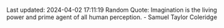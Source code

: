 Last updated: 2024-04-02 17:11:19
Random Quote: Imagination is the living power and prime agent of all human perception. - Samuel Taylor Coleridge